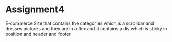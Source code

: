 # Assignment4
E-commerce Site that contains the categories which is a scrollbar and dresses pictures and they are in a flex  and it contains a div which is sticky in position and header and footer.
